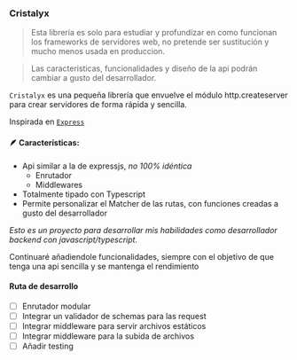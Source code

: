 ### Cristalyx

> Esta librería es solo para estudiar y profundizar en como funcionan los frameworks de servidores web,
> no pretende ser sustitución y mucho menos usada en produccion.

> Las caracteristicas, funcionalidades y diseño de la api podrán cambiar a gusto del desarrollador.

`Cristalyx` es una pequeña librería que envuelve el módulo http.createserver para crear servidores de forma rápida y sencilla.

Inspirada en [`Express`](https://expressjs.com/)

#### 🪶 Características:

- Api similar a la de expressjs, _no 100% idéntica_
  - Enrutador
  - Middlewares
- Totalmente tipado con Typescript
- Permite personalizar el Matcher de las rutas, con funciones creadas a gusto del desarrollador

_Esto es un proyecto para desarrollar mis habilidades como desarrollador backend con javascript/typescript._

Continuaré añadiendole funcionalidades, siempre con el objetivo de que tenga una api sencilla y se mantenga el rendimiento

#### Ruta de desarrollo

- [ ] Enrutador modular
- [ ] Integrar un validador de schemas para las request
- [ ] Integrar middleware para servir archivos estáticos
- [ ] Integrar middleware para la subida de archivos
- [ ] Añadir testing
